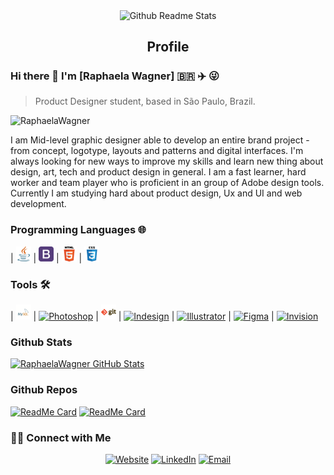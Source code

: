 <p align="center">
 <img width="100px" src="https://res.cloudinary.com/anuraghazra/image/upload/v1594908242/logo_ccswme.svg" align="center" alt="Github Readme Stats" />
 <h2 align="center">Profile</h2>
</p>

### Hi there 👋 I'm [Raphaela Wagner] :brazil: :airplane: :stuck_out_tongue_winking_eye:
> Product Designer student, based in São Paulo, Brazil.


<img src="https://komarev.com/ghpvc/?username=RaphaelaWagner" alt="RaphaelaWagner" />

<div>
 <p>
I am Mid-level graphic designer able to develop an entire brand project - from concept, logotype, layouts and patterns and digital interfaces. I'm always looking for new ways to improve my skills and learn new thing about design, art, tech and product design in general. I am a fast learner, hard worker and team player who is proficient in an group of Adobe design tools. Currently I am studying hard about product design, Ux and UI and web development.

</p>
</div>

### Programming Languages 🌐

| [<img src="https://raw.githubusercontent.com/github/explore/80688e429a7d4ef2fca1e82350fe8e3517d3494d/topics/java/java.png" alt="Java" width="24">](https://java.com/) | [<img src="https://raw.githubusercontent.com/github/explore/80688e429a7d4ef2fca1e82350fe8e3517d3494d/topics/bootstrap/bootstrap.png" alt="Bootstrap" width="24">](https://getbootstrap.com/) |  [<img src="https://raw.githubusercontent.com/github/explore/80688e429a7d4ef2fca1e82350fe8e3517d3494d/topics/html/html.png" alt="html" width="24">](https://jquery.com/) | [<img src="https://raw.githubusercontent.com/github/explore/80688e429a7d4ef2fca1e82350fe8e3517d3494d/topics/css/css.png" alt="jQuery" width="24">](https://jquery.com/)
 
### Tools 🛠️

| [<img src="https://raw.githubusercontent.com/github/explore/80688e429a7d4ef2fca1e82350fe8e3517d3494d/topics/mysql/mysql.png" alt="mysql" width="24">](https://www.mysql.com/) |  [<img src="https://user-images.githubusercontent.com/49456858/96674638-9e9eb280-133f-11eb-97f0-f4055104dc5c.png" alt="Photoshop" width="24">](https://adobe.com/) | [<img src="https://raw.githubusercontent.com/github/explore/80688e429a7d4ef2fca1e82350fe8e3517d3494d/topics/git/git.png" alt="Git" width="24">](https://git-scm.com/) |  [<img src="https://user-images.githubusercontent.com/49456858/96674923-2edcf780-1340-11eb-9f1e-e38e54ba250f.png" alt="Indesign" width="24">](https://www.adobe.com) | [<img src="https://user-images.githubusercontent.com/49456858/96674981-4a480280-1340-11eb-9b7a-c51db2eb2fc5.png" alt="Illustrator" width="24">](https://adobe.com/) | [<img src="https://user-images.githubusercontent.com/49456858/96675060-75325680-1340-11eb-8f32-8a9d9fbeae7d.png" alt="Figma" width="24">](https://figma.com/)  |  [<img src="https://user-images.githubusercontent.com/49456858/96675088-8d09da80-1340-11eb-9cf7-9a64fe6634bc.png" alt="Invision" width="24">](https://invision.com/)

### Github Stats

[![RaphaelaWagner GitHub Stats](https://github-readme-stats.vercel.app/api?username=RaphaelaWagner&show_icons=true&count_private=true)](https://github.com/RaphaelaWagner)

### Github Repos

[![ReadMe Card](https://github-readme-stats.vercel.app/api/pin/?username=RaphaelaWagner&repo=GerenciamentoDeProdutos&show_owner=true)](https://github.com/RaphaelaWagner/GerenciamentoDeProdutos)
[![ReadMe Card](https://github-readme-stats.vercel.app/api/pin/?username=RaphaelaWagner&repo=LojaDeManga&show_owner=true)](https://github.com/RaphaelaWagner/LojaDeManga)

<h3> 🤝🏻 Connect with Me </h3>

<p align="center">
<a href="https://www.raphaelawagner.com.br" target="_blank"><img alt="Website" src="https://img.shields.io/badge/Website-www.raphaelawagner.com.br-blue?style=flat&logo=google-chrome"></a>
<a href="https://www.linkedin.com/in/raphaelawagner/" target="_blank"><img alt="LinkedIn" src="https://img.shields.io/badge/LinkedIn-@raphaelawagner-blue?style=flat&logo=linkedin"></a>
<a href="mailto:ellaw@uol.com.br"><img alt="Email" src="https://img.shields.io/badge/Email-ellaw@uol.com.br-blue?style=flat&logo=gmail"></a>
</p>

